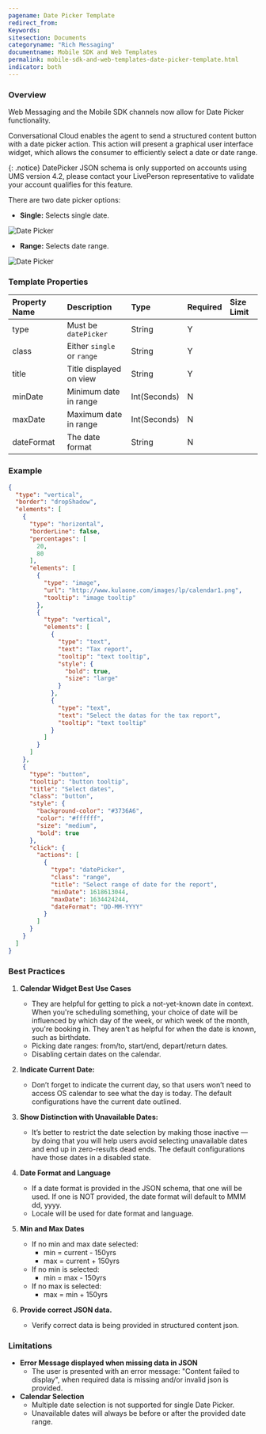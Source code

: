 ```yaml
---
pagename: Date Picker Template
redirect_from:
Keywords: 
sitesection: Documents
categoryname: "Rich Messaging"
documentname: Mobile SDK and Web Templates
permalink: mobile-sdk-and-web-templates-date-picker-template.html
indicator: both
---
```


### Overview

Web Messaging and the Mobile SDK channels now allow for Date Picker functionality.

Conversational Cloud enables the agent to send a structured content button with a date picker action. This action will present a graphical user interface widget, which allows the consumer to efficiently select a date or date range.


{: .notice}
DatePicker JSON schema is only supported on accounts using UMS version 4.2, please contact your LivePerson representative to validate your account qualifies for this feature.


There are two date picker options:

* **Single:** Selects single date.

![Date Picker](images/DatePickerSingleSelection.gif)

* **Range:** Selects date range.

![Date Picker](images/DatePickerRangeSelection.gif)

### Template Properties

| Property Name | Description             | Type   | Required | Size Limit |
| :------------ | :---------------------- | :----- | :------- | :--------- |
| type          | Must be `datePicker`  | String | Y        |            |
| class   | Either `single` or `range` | String | Y        |     |
| title       | Title displayed on view         | String  | Y        |    |
| minDate          | Minimum date in range  | Int(Seconds) | N        |            |
| maxDate   | Maximum date in range | Int(Seconds) | N        |     |
| dateFormat       | The date format | String  | N        |    |

### Example

```json
{
  "type": "vertical",
  "border": "dropShadow",
  "elements": [
    {
      "type": "horizontal",
      "borderLine": false,
      "percentages": [
        20,
        80
      ],
      "elements": [
        {
          "type": "image",
          "url": "http://www.kulaone.com/images/lp/calendar1.png",
          "tooltip": "image tooltip"
        },
        {
          "type": "vertical",
          "elements": [
            {
              "type": "text",
              "text": "Tax report",
              "tooltip": "text tooltip",
              "style": {
                "bold": true,
                "size": "large"
              }
            },
            {
              "type": "text",
              "text": "Select the datas for the tax report",
              "tooltip": "text tooltip"
            }
          ]
        }
      ]
    },
    {
      "type": "button",
      "tooltip": "button tooltip",
      "title": "Select dates",
      "class": "button",
      "style": {
        "background-color": "#3736A6",
        "color": "#ffffff",
        "size": "medium",
        "bold": true
      },
      "click": {
        "actions": [
          {
            "type": "datePicker",
            "class": "range",
            "title": "Select range of date for the report",
            "minDate": 1618613044,
            "maxDate": 1634424244,
            "dateFormat": "DD-MM-YYYY"
          }
        ]
      }
    }
  ]
}
```

### Best Practices

1. **Calendar Widget Best Use Cases**
    - They are helpful for getting to pick a not-yet-known date in context. When you're scheduling something, your choice of date will be influenced by which day of the week, or which week of the month, you're booking in. They aren't as helpful for when the date is known, such as birthdate.
    - Picking date ranges: from/to, start/end, depart/return dates.
    - Disabling certain dates on the calendar. 

2. **Indicate Current Date:** 
    - Don’t forget to indicate the current day, so that users won’t need to access OS calendar to see what the day is today. The default configurations have the current date outlined. 

3. **Show Distinction with Unavailable Dates:**
    - It’s better to restrict the date selection by making those inactive — by doing that you will help users avoid selecting unavailable dates and end up in zero-results dead ends. The default configurations have those dates in a disabled state.

4. **Date Format and Language**
    - If a date format is provided in the JSON schema, that one will be used. If one is NOT provided, the date format will default to MMM dd, yyyy.
    - Locale will be used for date format and language.

5. **Min and Max Dates**
    - If no min and max date selected:
        - min = current - 150yrs
        - max = current + 150yrs
    - If no min is selected: 
        - min = max - 150yrs
    - If no max is selected: 
        - max = min + 150yrs

6. **Provide correct JSON data.**
    - Verify correct data is being provided in structured content json. 

### Limitations

* **Error Message displayed when missing data in JSON**
    - The user is presented with an error message: "Content failed to display", when required data is missing and/or invalid json is provided. 
* **Calendar Selection**
    - Multiple date selection is not supported for single Date Picker. 
    - Unavailable dates will always be before or after the provided date range.
